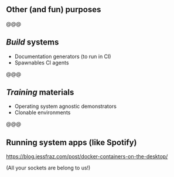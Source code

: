 <!-- .slide: data-state="contrasted" -->

## Other (and fun) purposes

@@@

## *Build* systems

- Documentation generators (to run in CI)
- Spawnables CI agents

@@@

## *Training* materials

- Operating system agnostic demonstrators
- Clonable environments

@@@


## Running **system apps** (like Spotify)

https://blog.jessfraz.com/post/docker-containers-on-the-desktop/

<footer>(All your sockets are belong to us!)</footer>
